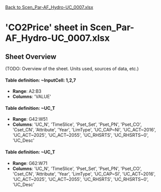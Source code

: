 [Back to Scen_Par-AF_Hydro-UC_0007.xlsx](README.md)

# 'CO2Price' sheet in Scen_Par-AF_Hydro-UC_0007.xlsx

## Sheet Overview

(TODO: Overview of the sheet. Units used, sources of data, etc.)

#### Table definition: ~InputCell: 1,2,7
- **Range**: A2:B3
- **Columns**: 'VALUE'

#### Table definition: ~UC_T
- **Range**: G42:W51
- **Columns**: 'UC_N', 'TimeSlice', 'Pset_Set', 'Pset_PN', 'Pset_CO', 'Cset_CN', 'Attribute', 'Year', 'LimType', 'UC_CAP\~NI', 'UC_ACT\~2016', 'UC_ACT\~2025', 'UC_ACT\~2055', 'UC_RHSRTS', 'UC_RHSRTS\~0', 'UC_Desc'

#### Table definition: ~UC_T
- **Range**: G62:W71
- **Columns**: 'UC_N', 'TimeSlice', 'Pset_Set', 'Pset_PN', 'Pset_CO', 'Cset_CN', 'Attribute', 'Year', 'LimType', 'UC_CAP\~SI', 'UC_ACT\~2016', 'UC_ACT\~2025', 'UC_ACT\~2055', 'UC_RHSRTS', 'UC_RHSRTS\~0', 'UC_Desc'

